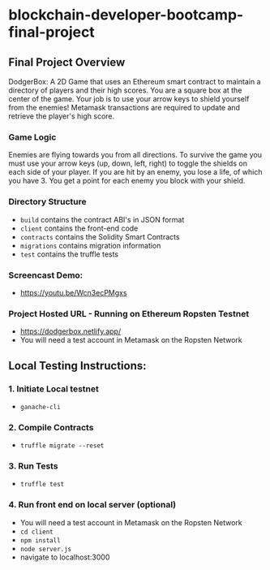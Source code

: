 # blockchain-developer-bootcamp-final-project

## Final Project Overview
DodgerBox: A 2D Game that uses an Ethereum smart contract to maintain a directory of players and their high scores. You are a square box at the center of the game. Your job is to use your arrow keys to shield yourself from the enemies! Metamask transactions are required to update and retrieve the player's high score.

### Game Logic
Enemies are flying towards you from all directions. To survive the game you must use your arrow keys (up, down, left, right) to toggle the shields on each side of your player. If you are hit by an enemy, you lose a life, of which you have 3. You get a point for each enemy you block with your shield. 

### Directory Structure
- ```build``` contains the contract ABI's in JSON format
- ```client``` contains the front-end code
- ```contracts``` contains the Solidity Smart Contracts
- ```migrations``` contains migration information
- ```test``` contains the truffle tests

### Screencast Demo:
- https://youtu.be/Wcn3ecPMgxs


### Project Hosted URL - Running on Ethereum Ropsten Testnet
- https://dodgerbox.netlify.app/ 
- You will need a test account in Metamask on the Ropsten Network

## Local Testing Instructions:
### 1. Initiate Local testnet
- ``` ganache-cli ```

### 2. Compile Contracts
- ``` truffle migrate --reset ```

### 3. Run Tests
- ```truffle test```

### 4. Run front end on local server (optional)
- You will need a test account in Metamask on the Ropsten Network
- ```cd client```
- ```npm install```
- ```node server.js```
- navigate to localhost:3000
